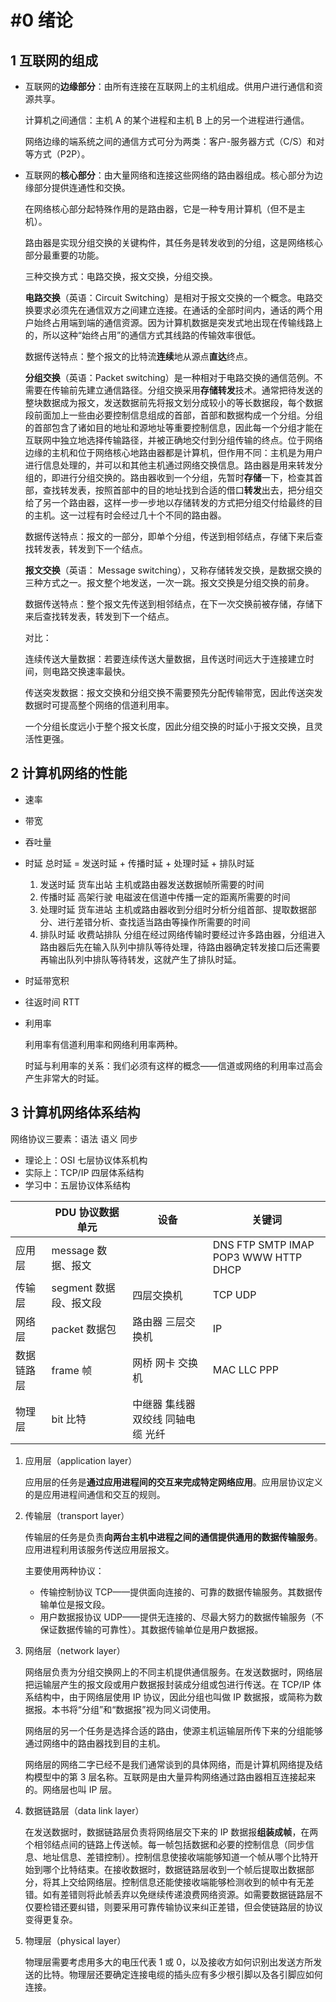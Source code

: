 # #0 绪论

## 1 互联网的组成

- 互联网的**边缘部分**：由所有连接在互联网上的主机组成。供用户进行通信和资源共享。

  计算机之间通信：主机 A 的某个进程和主机 B 上的另一个进程进行通信。

  网络边缘的端系统之间的通信方式可分为两类：客户-服务器方式（C/S）和对等方式（P2P）。

  

- 互联网的**核心部分**：由大量网络和连接这些网络的路由器组成。核心部分为边缘部分提供连通性和交换。

  在网络核心部分起特殊作用的是路由器，它是一种专用计算机（但不是主机）。

  路由器是实现分组交换的关键构件，其任务是转发收到的分组，这是网络核心部分最重要的功能。

  

  三种交换方式：电路交换，报文交换，分组交换。

  **电路交换**（英语：Circuit Switching）是相对于报文交换的一个概念。电路交换要求必须先在通信双方之间建立连接。在通话的全部时间内，通话的两个用户始终占用端到端的通信资源。因为计算机数据是突发式地出现在传输线路上的，所以这种“始终占用”的通信方式其线路的传输效率很低。

  数据传送特点：整个报文的比特流**连续**地从源点**直达**终点。

  

  **分组交换**（英语：Packet switching）是一种相对于电路交换的通信范例。不需要在传输前先建立通信路径。分组交换采用**存储转发**技术。通常把待发送的整块数据成为报文，发送数据前先将报文划分成较小的等长数据段，每个数据段前面加上一些由必要控制信息组成的首部，首部和数据构成一个分组。分组的首部包含了诸如目的地址和源地址等重要控制信息，因此每一个分组才能在互联网中独立地选择传输路径，并被正确地交付到分组传输的终点。位于网络边缘的主机和位于网络核心地路由器都是计算机，但作用不同：主机是为用户进行信息处理的，并可以和其他主机通过网络交换信息。路由器是用来转发分组的，即进行分组交换的。路由器收到一个分组，先暂时**存储**一下，检查其首部，查找转发表，按照首部中的目的地址找到合适的借口**转发**出去，把分组交给了另一个路由器，这样一步一步地以存储转发的方式把分组交付给最终的目的主机。这一过程有时会经过几十个不同的路由器。

  数据传送特点：报文的一部分，即单个分组，传送到相邻结点，存储下来后查找转发表，转发到下一个结点。

  

  **报文交换**（英语： Message switching），又称存储转发交换，是数据交换的三种方式之一。报文整个地发送，一次一跳。报文交换是分组交换的前身。

  数据传送特点：整个报文先传送到相邻结点，在下一次交换前被存储，存储下来后查找转发表，转发到下一个结点。

  

  对比：

  连续传送大量数据：若要连续传送大量数据，且传送时间远大于连接建立时间，则电路交换速率最快。

  传送突发数据：报文交换和分组交换不需要预先分配传输带宽，因此传送突发数据时可提高整个网络的信道利用率。

  一个分组长度远小于整个报文长度，因此分组交换的时延小于报文交换，且灵活性更强。

  

## 2 计算机网络的性能

- 速率

- 带宽

- 吞吐量

- 时延 总时延 = 发送时延 + 传播时延 + 处理时延 + 排队时延
  1. 发送时延 货车出站 主机或路由器发送数据帧所需要的时间
  2. 传播时延 高架行驶 电磁波在信道中传播一定的距离所需要的时间
  3. 处理时延 货车进站 主机或路由器收到分组时分析分组首部、提取数据部分、进行差错分析、查找适当路由等操作所需要的时间
  4. 排队时延 收费站排队 分组在经过网络传输时要经过许多路由器，分组进入路由器后先在输入队列中排队等待处理，待路由器确定转发接口后还需要再输出队列中排队等待转发，这就产生了排队时延。
  
- 时延带宽积

- 往返时间 RTT

- 利用率

  利用率有信道利用率和网络利用率两种。

  时延与利用率的关系：我们必须有这样的概念——信道或网络的利用率过高会产生非常大的时延。

## 3 计算机网络体系结构

网络协议三要素：语法 语义 同步

- 理论上：OSI 七层协议体系机构
- 实际上：TCP/IP 四层体系结构
- 学习中：五层协议体系结构

|            | PDU 协议数据单元       | 设备                               | 关键词                               |
| ---------- | ---------------------- | ---------------------------------- | ------------------------------------ |
| 应用层     | message 数据、报文     |                                    | DNS FTP SMTP IMAP POP3 WWW HTTP DHCP |
| 传输层     | segment 数据段、报文段 | 四层交换机                         | TCP UDP                              |
| 网络层     | packet 数据包          | 路由器 三层交换机                  | IP                                   |
| 数据链路层 | frame 帧               | 网桥 网卡 交换机                   | MAC LLC PPP                          |
| 物理层     | bit 比特               | 中继器 集线器 双绞线 同轴电缆 光纤 |                                      |

1. 应用层（application layer）

   应用层的任务是**通过应用进程间的交互来完成特定网络应用**。应用层协议定义的是应用进程间通信和交互的规则。

2. 传输层（transport layer）

   传输层的任务是负责**向两台主机中进程之间的通信提供通用的数据传输服务**。应用进程利用该服务传送应用层报文。

   主要使用两种协议：

   - 传输控制协议 TCP——提供面向连接的、可靠的数据传输服务。其数据传输单位是报文段。
   - 用户数据报协议 UDP——提供无连接的、尽最大努力的数据传输服务（不保证数据传输的可靠性）。其数据传输单位是用户数据报。

3. 网络层（network layer）

   网络层负责为分组交换网上的不同主机提供通信服务。在发送数据时，网络层把运输层产生的报文段或用户数据报封装成分组或包进行传送。在 TCP/IP 体系结构中，由于网络层使用 IP 协议，因此分组也叫做 IP 数据报，或简称为数据报。本书将“分组”和“数据报”视为同义词使用。
   
   网络层的另一个任务是选择合适的路由，使源主机运输层所传下来的分组能够通过网络中的路由器找到目的主机。
   
   网络层的网络二字已经不是我们通常谈到的具体网络，而是计算机网络提及结构模型中的第 3 层名称。互联网是由大量异构网络通过路由器相互连接起来的。网络层也叫 IP 层。
   
4. 数据链路层（data link layer）

   在发送数据时，数据链路层负责将网络层交下来的 IP 数据报**组装成帧**，在两个相邻结点间的链路上传送帧。每一帧包括数据和必要的控制信息（同步信息、地址信息、差错控制）。控制信息使接收端能够知道一个帧从哪个比特开始到哪个比特结束。在接收数据时，数据链路层收到一个帧后提取出数据部分，将其上交给网络层。控制信息还能使接收端能够检测收到的帧中有无差错。如有差错则将此帧丢弃以免继续传递浪费网络资源。如需要数据链路层不仅要检错还要纠错，则要采用可靠传输协议来纠正差错，但会使链路层的协议变得更复杂。

5. 物理层（physical layer）

   物理层需要考虑用多大的电压代表 1 或 0，以及接收方如何识别出发送方所发送的比特。物理层还要确定连接电缆的插头应有多少根引脚以及各引脚应如何连接。